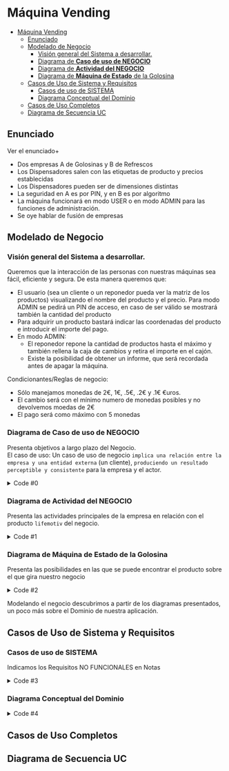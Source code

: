 # Máquina Vending
<!--
Nomenclatura PlantUML
https://crashedmind.github.io/PlantUMLHitchhikersGuide/index.html

VSCODE settings.json
PlantUML Server:
https://www.plantuml.com/plantuml
-->
- [Máquina Vending](#máquina-vending)
  - [Enunciado](#enunciado)
  - [Modelado de Negocio](#modelado-de-negocio)
    - [Visión general del Sistema a desarrollar.](#visión-general-del-sistema-a-desarrollar)
    - [Diagrama de **Caso de uso de NEGOCIO**](#diagrama-de-caso-de-uso-de-negocio)
    - [Diagrama de **Actividad del NEGOCIO**](#diagrama-de-actividad-del-negocio)
    - [Diagrama de **Máquina de Estado** de la Golosina](#diagrama-de-máquina-de-estado-de-la-golosina)
  - [Casos de Uso de Sistema y Requisitos](#casos-de-uso-de-sistema-y-requisitos)
    - [Casos de uso de SISTEMA](#casos-de-uso-de-sistema)
    - [Diagrama Conceptual del Dominio](#diagrama-conceptual-del-dominio)
  - [Casos de Uso Completos](#casos-de-uso-completos)
  - [Diagrama de Secuencia UC](#diagrama-de-secuencia-uc)
  
## Enunciado

Ver el enunciado+

- Dos empresas A de Golosinas y B de Refrescos
- Los Dispensadores salen con las etiquetas de producto y precios establecidas
- Los Dispensadores pueden ser de dimensiones distintas
- La seguridad en A es por PIN, y en B es por algoritmo
- La máquina funcionará en modo USER o en modo ADMIN para las funciones de administración.
- Se oye hablar de fusión de empresas

## Modelado de Negocio

### Visión general del Sistema a desarrollar.

Queremos que la interacción de las personas con nuestras máquinas sea fácil, eficiente y segura. De esta manera queremos que:
- El usuario (sea un cliente o un reponedor pueda ver la matriz de los productos) visualizando el nombre del producto y el precio. Para modo ADMIN se pedirá un PIN de acceso, en caso de ser válido se mostrará también la cantidad del producto
- Para adquirir un producto bastará indicar las coordenadas del producto e introducir el importe del pago.
- En modo ADMIN: 
  - El reponedor repone la cantidad de productos hasta el máximo y también rellena la caja de cambios y retira el importe en el cajón.
  - Existe la posibilidad de obtener un informe, que será recordada antes de apagar la máquina.

Condicionantes/Reglas de negocio:
- Sólo manejamos monedas de 2€, 1€, .5€, .2€ y .1€ €uros.
- El cambio será con el mínimo numero de monedas posibles y no devolvemos moedas de 2€
- El pago será como máximo con 5 monedas

### Diagrama de **Caso de uso de NEGOCIO**

Presenta objetivos a largo plazo del Negocio.   
El caso de uso:
Un caso de uso de negocio `implica una relación entre la empresa y una entidad externa` (un cliente), `produciendo un resultado perceptible y consistente` para la empresa y el actor.

<img src="http://www.plantuml.com/plantuml/proxy?src=https://raw.githubusercontent.com/srlopez/RUP/master/ejemplos/maquina_vending.md&idx=0" alt=""/>

<details><summary>Code #0</summary>

```plantuml
@startuml
title == Máquina Vending ==\nModelado de Dominio
left to right direction
:Cliente:/ as cli
:Proveedor:/ as pro
:Administrador\nprincipal:/ as jefe <<worker>>
:Reponedor:/ as repo <<worker>>
(Comprar Golosinas)/ as comprar
rectangle Límite_de_Automatización:_La_Máquina {
  (Vender Golosinas)/ as vender
  (Reponer Golosinas)/ as reponer
}
cli -- vender
repo -- reponer
pro -- comprar
comprar -- jefe
@enduml
```
</details>

### Diagrama de **Actividad del NEGOCIO**

Presenta las actividades principales de la empresa en relación con el producto `lifemotiv` del negocio.

<img src="http://www.plantuml.com/plantuml/proxy?src=https://raw.githubusercontent.com/srlopez/RUP/master/ejemplos/maquina_vending.md&idx=1" alt=""/>


<details><summary>Code #1</summary>

```plantuml
@startuml
title == Máquina Vending ==\nDiagrama de Actividad
|Proveedor|
|Administrador|
|Reponedor|
|Cliente|
|Administrador|
start
:Encargar golosinas;
|Proveedor|
:Enviar golosinas;
|Reponedor|
:Recibir golosinas;
:Reponer golosinas;
|Cliente|
:Comprar golosinas;
stop
@enduml
```
</details>


### Diagrama de **Máquina de Estado** de la Golosina

Presenta las posibilidades en las que se puede encontrar el producto sobre el que gira nuestro negocio

<img src="http://www.plantuml.com/plantuml/proxy?src=https://raw.githubusercontent.com/srlopez/RUP/master/ejemplos/maquina_vending.md&idx=2" alt=""/>


<details><summary>Code #2</summary>

```plantuml
@startuml
title == Máquina Vending ==\nMáquina de Estado Golosina
skinparam state {
    ' StartColor PaleGreen
    ' EndColor Red
    BackgroundColor White
    ' BackgroundColor<<Junction>> GreenYellow  
    BorderColor Gray
    ' FontName Consolas
}
left to right direction
[*] -d-> Registrado
Registrado --> Encargado : Pedido
Encargado --> EnStock : Recibido 
EnStock -r-> EnMaquina : Reparto
state EnMaquina {    
  top to bottom direction
  [*] --> Disponible    
  Disponible --> Agotado : [OK]
  Agotado --> Disponible
  Agotado --> [*]
}

EnStock : Esperamos alerta de máquina
Registrado : Producto en nuestro sistema
Encargado: Pedido realizado
Disponible: Cantidad>0
Agotado: Cantidad=0
@enduml
```
</details>

Modelando el negocio descubrimos a partir de los diagramas presentados, un poco más sobre el Dominio de nuestra aplicación.


## Casos de Uso de Sistema y Requisitos

### Casos de uso de SISTEMA

Indicamos los Requisitos NO FUNCIONALES en Notas

<img src="http://www.plantuml.com/plantuml/proxy?src=https://raw.githubusercontent.com/srlopez/RUP/master/ejemplos/maquina_vending.md&idx=3" alt=""/>

<details><summary>Code #3</summary>

```plantuml
@startuml
title == Máquina Vending ==\n<i>Casos de uso</i>
'  skinparam handwritten true
skinparam usecase {
  BackgroundColor White
  BorderColor DarkSlateGray
  ArrowColor Grey
}
skinparam actor {
  BackgroundColor White
  BorderColor DarkSlateGray
  ArrowColor Grey
}


left to right direction
:User: as cli
:Reponedor: as repo <<worker>>
rectangle ADMIN\nMode as admin {
  (Reponer\nGolosinas\n<b>UC3</b>) as reponer 
  (Informe\n<b>UC4</b>) as infor <<report>>
  (Apagar\nmáquina\n<b>UC5</b>) as off
  rectangle USER\nMode {
    (Ver\nDispensador\n<b>UC1</b>) as ver 
    (Comprar\nGolosinas\n<b>UC2</b>) as vender 
  }
}
note "- Pago de máximo 5 monedas\n- Cambio sin monedas de 2€\n- Se admite monedas de 2€, 1€, .5€, .2€ y .1€"  as N1  #white
note "Se aplica el sistema de\nSeguridad"  as N2  #white 

repo -l-|> cli
cli -- vender
cli -- ver
repo -- reponer
repo -- off
repo -- infor

admin -- N2
vender -- N1


vender .r.> ver: include
off .r.> infor: extends
@enduml
```
</details>

### Diagrama Conceptual del Dominio

<img src="http://www.plantuml.com/plantuml/proxy?src=https://raw.githubusercontent.com/srlopez/RUP/master/ejemplos/maquina_vending.md&idx=4" alt=""/>

<details><summary>Code #4</summary>

```plantuml
@startuml
' left to right direction
title == Máquina Vending ==\n<i>Modelo Conceptual</i>
skinparam class {
  skinparam monochrome true
  skinparam shadowing false
  BackgroundColor White
  BorderColor Gray
  ' FontName Consolas
  ArrowColor Gray
}
scale 1
legend center
    <b>Maquina de Vending</b>
endlegend
hide  circle

Maquina .. Dispensador 
Maquina .. ControladorDePagos
Maquina .. Seguridad
Dispensador .. Producto
Producto .. Refresco
Producto .. Golosina 
class  Efectivo

@enduml
```
</details>

## Casos de Uso Completos

## Diagrama de Secuencia UC
